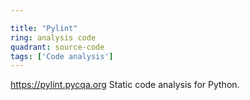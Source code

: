 ```yaml
---

title: "Pylint"
ring: analysis code
quadrant: source-code
tags: ['Code analysis']
---
```

https://pylint.pycqa.org
Static code analysis for Python.
